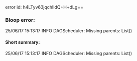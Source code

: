 error id: h4LTyv63jqchlIdQ+H+dLg==
### Bloop error:

25/06/17 15:13:17 INFO DAGScheduler: Missing parents: List()
#### Short summary: 

25/06/17 15:13:17 INFO DAGScheduler: Missing parents: List()